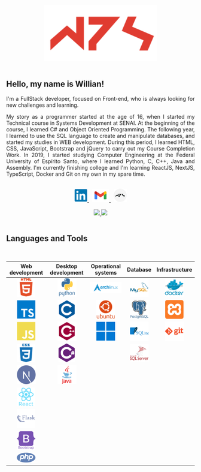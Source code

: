<div align="center">
    <br/>
    <img height="150em" src="./img/wps.svg"/>
</div>

<br/>

## Hello, my name is Willian!

<p align="justify"> 
I'm a FullStack developer, focused on Front-end, who is always looking for new challenges and learning.
</p>

<p align="justify"> 
My story as a programmer started at the age of 16, when I started my Technical course in Systems Development at SENAI. At the beginning of the course, I learned C# and Object Oriented Programming. The following year, I learned to use the SQL language to create and manipulate databases, and started my studies in WEB development. During this period, I learned HTML, CSS, JavaScript, Bootstrap and jQuery to carry out my Course Completion Work. In 2019, I started studying Computer Engineering at the Federal University of Espírito Santo, where I learned Python, C, C++, Java and Assembly. I'm currently finishing college and I'm learning ReactJS, NextJS, TypeScript, Docker and Git on my own in my spare time.
</p>

<br/>

<div align="center">
    <a href="https://www.linkedin.com/in/pachecowillians/">
        <img height="35em" src="./img/linkedin.svg"/>
    </a>
    &nbsp;
    <a href="mailto:willianpacheco31@gmail.com">
        <img height="35em" src="./img/gmail.svg"/>
    </a>
    &nbsp;
    <a href="https://pachecowillians.github.io/">
        <img height="35em" src="./img/portfolio.svg"/>
    </a>
</div>

<br/>

<div align="center">
    <a href="https://github.com/pachecowillians">
        <img height="180em"
            src="https://github-readme-stats.vercel.app/api/top-langs/?username=pachecowillians&layout=compact&langs_count=25&theme=github_dark" />
        <img height="180em"
        src="https://github-readme-stats.vercel.app/api?username=pachecowillians&layout=compact&langs_count=25&theme=github_dark" />
      </a>
</div>


<br/>

## Languages and Tools
    
<br/>

<table align="center">
<thead>
  <tr>
    <th>Web development</th>
    <th>Desktop development</th>
    <th>Operational systems</th>
    <th>Database</th>
    <th>Infrastructure</th>
  </tr>
</thead>
<tbody>
  <tr align="center">
    <td><img height="50em" src="./img/html5.svg"/></td>
    <td><img height="50em" src="./img/python.svg" /></td>
    <td><img width="100em" src="./img/archlinux.svg" /></td>
    <td><img height="50em" src="./img/mysql.svg" /></td>
    <td><img height="50em" src="./img/docker.svg" /></td>
  </tr>
  <tr align="center">
    <td><img height="50em" src="./img/typescript.svg" /></td>
    <td><img height="50em" src="./img/c.svg" /></td>
    <td><img height="50em" src="./img/ubuntu.svg" /></td>
    <td><img height="50em" src="./img/postgresql.svg" /></td>
    <td><img height="50em" src="./img/xampp.svg" /></td>
  </tr>
  <tr align="center">
    <td><img height="50em" src="./img/javascript.svg" /></td>
    <td><img height="50em" src="./img/cplusplus.svg" /></td>
    <td><img height="50em" src="./img/Windows.svg" /></td>
    <td><img height="50em" src="./img/sqlite.svg" /></td>
    <td><img height="50em" src="./img/git.svg" /></td>
  </tr>
  <tr align="center">
    <td><img height="50em" src="./img/css3.svg" /></td>
    <td><img height="50em" src="./img/csharp.svg" /></td>
    <td></td>
    <td><img height="50em" src="./img/sqlserver.svg" /></td>
    <td></td>
  </tr>
  <tr align="center">
    <td><img height="50em" src="./img/nextjs.svg" /></td>
    <td><img height="50em" src="./img/java.svg" /></td>
    <td></td>
    <td></td>
    <td></td>
  </tr>
  <tr align="center">
    <td><img height="50em" src="./img/react.svg" /></td>
    <td></td>
    <td></td>
    <td></td>
    <td></td>
  </tr>
  <tr align="center">
    <td><img height="50em" src="./img/flask.svg" /></td>
    <td></td>
    <td></td>
    <td></td>
    <td></td>
  </tr>
  <tr align="center">
    <td><img height="50em" src="./img/bootstrap.svg" /></td>
    <td></td>
    <td></td>
    <td></td>
    <td></td>
  </tr>
  <tr align="center">
    <td><img width="50em" src="./img/php.svg" /></td>
    <td></td>
    <td></td>
    <td></td>
    <td></td>
  </tr>
</tbody>
</table>
